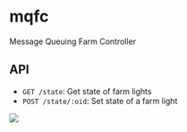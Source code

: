 # mqfc

Message Queuing Farm Controller 

## API

* `GET /state`: Get state of farm lights
* `POST /state/:oid`: Set state of a farm light 

![](https://ftp.cass.si/9cv739x=5.png)
